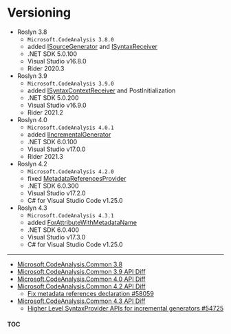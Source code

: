 # Versioning

- Roslyn 3.8
  - `Microsoft.CodeAnalysis 3.8.0`
  - added [ISourceGenerator][isourcegenerator] and [ISyntaxReceiver][isyntaxreceiver]
  - .NET SDK 5.0.100
  - Visual Studio v16.8.0
  - Rider 2020.3
- Roslyn 3.9
  - `Microsoft.CodeAnalysis 3.9.0`
  - added [ISyntaxContextReceiver][isyntaxcontextreceiver] and PostInitialization
  - .NET SDK 5.0.200
  - Visual Studio v16.9.0
  - Rider 2021.2
- Roslyn 4.0
  - `Microsoft.CodeAnalysis 4.0.1`
  - added [IIncrementalGenerator][iincrementalgenerator]
  - .NET SDK 6.0.100
  - Visual Studio v17.0.0
  - Rider 2021.3
- Roslyn 4.2
  - `Microsoft.CodeAnalysis 4.2.0`
  - fixed [MetadataReferencesProvider][metadatareferencesprovider]
  - .NET SDK 6.0.300
  - Visual Studio v17.2.0
  - C# for Visual Studio Code v1.25.0
- Roslyn 4.3
  - `Microsoft.CodeAnalysis 4.3.1`
  - added [ForAttributeWithMetadataName][forattributewithmetadataname]
  - .NET SDK 6.0.400
  - Visual Studio v17.3.0
  - C# for Visual Studio Code v1.25.0

---
- [Microsoft.CodeAnalysis.Common 3.8](https://www.fuget.org/packages/Microsoft.CodeAnalysis.Common/3.8.0)
- [Microsoft.CodeAnalysis.Common 3.9 API Diff](https://www.fuget.org/packages/Microsoft.CodeAnalysis.Common/3.9.0/lib/netstandard2.0/diff/3.8.0/)
- [Microsoft.CodeAnalysis.Common 4.0 API Diff](https://www.fuget.org/packages/Microsoft.CodeAnalysis.Common/4.0.1/lib/netstandard2.0/diff/3.11.0/)
- [Microsoft.CodeAnalysis.Common 4.2 API Diff](https://www.fuget.org/packages/Microsoft.CodeAnalysis.Common/4.2.0/lib/netstandard2.0/diff/4.1.0/)
  - [Fix metadata references declaration #58059](https://github.com/dotnet/roslyn/pull/58059)
- [Microsoft.CodeAnalysis.Common 4.3 API Diff](https://www.fuget.org/packages/Microsoft.CodeAnalysis.Common/4.3.1/lib/netstandard2.0/diff/4.2.0/)
  - [Higher Level SyntaxProvider APIs for incremental generators #54725](https://github.com/dotnet/roslyn/issues/54725)

#### [TOC](./Content.md)

[isourcegenerator]: https://learn.microsoft.com/en-us/dotnet/api/microsoft.codeanalysis.isourcegenerator
[isyntaxreceiver]: https://learn.microsoft.com/en-us/dotnet/api/microsoft.codeanalysis.isyntaxreceiver
[isyntaxcontextreceiver]: https://learn.microsoft.com/en-us/dotnet/api/microsoft.codeanalysis.isyntaxcontextreceiver
[iincrementalgenerator]: https://learn.microsoft.com/en-us/dotnet/api/microsoft.codeanalysis.iincrementalgenerator
[metadatareferencesprovider]: https://learn.microsoft.com/sr-latn-rs/dotnet/api/microsoft.codeanalysis.incrementalgeneratorinitializationcontext.metadatareferencesprovider
[forattributewithmetadataname]: https://learn.microsoft.com/sr-latn-rs/dotnet/api/microsoft.codeanalysis.syntaxvalueprovider.forattributewithmetadataname
